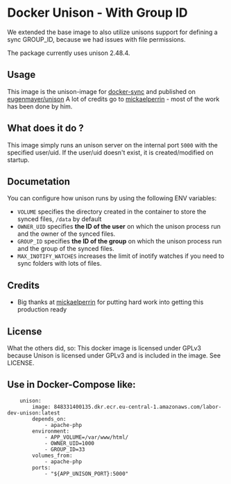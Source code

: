 # Docker Unison - With Group ID
We extended the base image to also utilize unisons support for defining a sync GROUP_ID, because we had issues with file permissions.

The package currently uses unison 2.48.4. 

## Usage

This image is the unison-image for [docker-sync](https://github.com/EugenMayer/docker-sync) and published on [eugenmayer/unison](https://hub.docker.com/r/eugenmayer/unison/)
A lot of credits go to [mickaelperrin](https://github.com/mickaelperrin) - most of the work has been done by him.

## What does it do ?

This image simply runs an unison server on the internal port `5000` with the specified user/uid. If the user/uid doesn't
exist, it is created/modified on startup.

## Documetation

You can configure how unison runs by using the following ENV variables:
 
 - `VOLUME` specifies the directory created in the container to store the synced files, `/data` by default
 - `OWNER_UID` specifies **the ID of the user** on which the unison process run and the owner of the synced files.
 - `GROUP_ID` specifies **the ID of the group** on which the unison process run and the group of the synced files.
 - `MAX_INOTIFY_WATCHES` increases the limit of inotify watches if you need to sync folders with lots of files. 

## Credits
- Big thanks at [mickaelperrin](https://github.com/mickaelperrin) for putting hard work into getting this production ready

## License
What the others did, so:
This docker image is licensed under GPLv3 because Unison is licensed under GPLv3 and is included in the image. See LICENSE.

## Use in Docker-Compose like:
```
    unison:  
        image: 848331400135.dkr.ecr.eu-central-1.amazonaws.com/labor-dev-unison:latest
        depends_on:
            - apache-php
        environment:  
            - APP_VOLUME=/var/www/html/ 
            - OWNER_UID=1000
            - GROUP_ID=33
        volumes_from:
            - apache-php
        ports:  
            - "${APP_UNISON_PORT}:5000"
```
